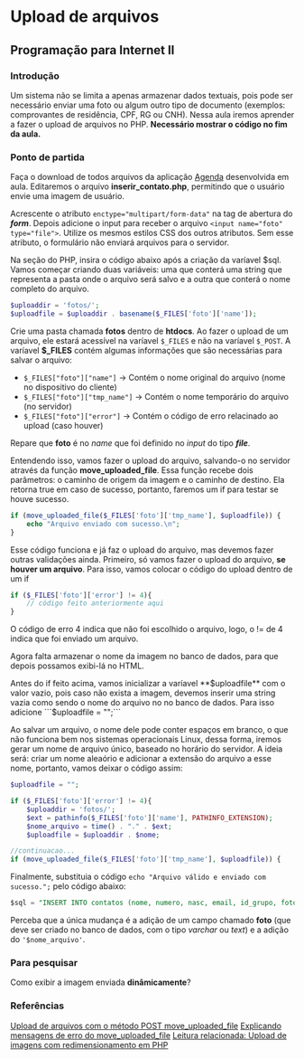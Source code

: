 # Upload de arquivos
## Programação para Internet II

### Introdução
Um sistema não se limita a apenas armazenar dados textuais, pois pode ser necessário enviar uma foto ou algum outro tipo de documento (exemplos: comprovantes de residência, CPF, RG ou CNH). Nessa aula iremos aprender a fazer o upload de arquivos no PHP. **Necessário mostrar o código no fim da aula.**

### Ponto de partida
Faça o download de todos arquivos da aplicação [Agenda](https://github.com/marcoantoni/programacaoparainternet/tree/main/agenda) desenvolvida em aula. Editaremos o arquivo **inserir_contato.php**, permitindo que o usuário envie uma imagem de usuário. 

Acrescente o atributo ```enctype="multipart/form-data"``` na tag de abertura do ***form***. Depois adicione o input para receber o arquivo ```<input name="foto" type="file">```. Utilize os mesmos estilos CSS dos outros atributos. Sem esse atributo, o formulário não enviará arquivos para o servidor.

Na seção do PHP, insira o código abaixo após a criação da varíavel $sql. Vamos começar criando duas variáveis: uma que conterá uma string que representa a pasta onde o arquivo será salvo e a outra que conterá o nome completo do arquivo. 
```php
$uploaddir = 'fotos/';
$uploadfile = $uploaddir . basename($_FILES['foto']['name']);
```
Crie uma pasta chamada **fotos** dentro de **htdocs**. Ao fazer o upload de um arquivo, ele estará acessível na varíavel ```$_FILES``` e não na varíavel ```$_POST```. A varíavel **$_FILES** contém algumas informações que são necessárias para salvar o arquivo:
 - ```$_FILES["foto"]["name"]``` → Contém o nome original do arquivo  (nome no dispositivo do cliente)
 - ```$_FILES["foto"]["tmp_name"]``` → Contém o nome temporário do arquivo (no servidor)
 - ```$_FILES["foto"]["error"]``` → Contém o código de erro relacinado ao upload (caso houver)

Repare que **foto** é no *name* que foi definido no *input* do tipo ***file***.

Entendendo isso, vamos fazer o upload do arquivo, salvando-o no servidor através da função **move_uploaded_file**. Essa função recebe dois parâmetros: o caminho de origem da imagem e o caminho de destino. Ela retorna true em caso de sucesso, portanto, faremos um if para testar se houve sucesso.
```php
if (move_uploaded_file($_FILES['foto']['tmp_name'], $uploadfile)) {
    echo "Arquivo enviado com sucesso.\n";
} 
```

Esse código funciona e já faz o upload do arquivo, mas devemos fazer outras validações ainda. Primeiro, só vamos fazer o upload do arquivo, **se houver um arquivo**. Para isso, vamos colocar o código do upload dentro de um if
```php
if ($_FILES['foto']['error'] != 4){
    // código feito anteriormente aqui
}
```
O código de erro 4 indica que não foi escolhido o arquivo, logo, o != de 4 indica que foi enviado um arquivo.

Agora falta armazenar o nome da imagem no banco de dados, para que depois possamos exibi-lá no HTML. 

Antes do if feito acima, vamos inicializar a varíavel **$uploadfile** com o valor vazio, pois caso não exista a imagem, devemos inserir uma string vazia como sendo o nome do arquivo no no banco de dados. Para isso adicione ```$uploadfile = "";```

Ao salvar um arquivo, o nome dele pode conter espaços em branco, o que não funciona bem nos sistemas operacionais Linux, dessa forma, iremos gerar um nome de arquivo único, baseado no horário do servidor. A ideia será: criar um nome aleaório e adicionar a extensão do arquivo a esse nome, portanto, vamos deixar o código assim:
```php
$uploadfile = "";

if ($_FILES['foto']['error'] != 4){
	$uploaddir = 'fotos/';
	$ext = pathinfo($_FILES['foto']['name'], PATHINFO_EXTENSION);
	$nome_arquivo = time() . "." . $ext;
	$uploadfile = $uploaddir . $nome;

//continuacao...	
if (move_uploaded_file($_FILES['foto']['tmp_name'], $uploadfile)) {
```

Finalmente, substituia o código ```echo "Arquivo válido e enviado com sucesso.";``` pelo código abaixo: 
```sql
$sql = "INSERT INTO contatos (nome, numero, nasc, email, id_grupo, foto) VALUES ('$nome', '$numero', '$nascimento', '$email', $id_grupo, '$nome_arquivo' ) ";```
````
Perceba que a única mudança é a adição de um campo chamado **foto** (que deve ser criado no banco de dados, com o tipo *varchar* ou *text*) e a adição do ```'$nome_arquivo'```. 

### Para pesquisar
Como exibir a imagem enviada **dinâmicamente**?
### Referências
 [Upload de arquivos com o método POST ](https://www.php.net/manual/pt_BR/features.file-upload.post-method.php)
 [move_uploaded_file](https://www.php.net/manual/en/function.move-uploaded-file.php)
 [Explicando mensagens de erro do move_uploaded_file](https://www.php.net/manual/pt_BR/features.file-upload.errors.php)
 [Leitura relacionada: Upload de imagens com redimensionamento em PHP](https://www.devmedia.com.br/upload-de-imagens-com-redimensionamento-em-php/26005)
